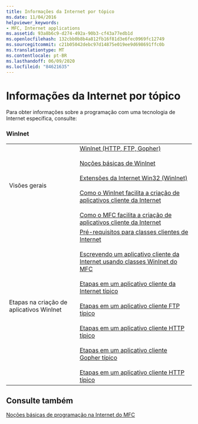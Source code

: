 ```yaml
---
title: Informações da Internet por tópico
ms.date: 11/04/2016
helpviewer_keywords:
- MFC, Internet applications
ms.assetid: 93a8b6c9-d274-492a-90b3-cf43a77edb1d
ms.openlocfilehash: 132cbb0b8b4a812fb16f81d3e6fec0969fc12749
ms.sourcegitcommit: c21b05042debc97d14875e019ee9d698691ffc0b
ms.translationtype: MT
ms.contentlocale: pt-BR
ms.lasthandoff: 06/09/2020
ms.locfileid: "84621635"
---
```

# <a name="internet-information-by-topic"></a>Informações da Internet por tópico

Para obter informações sobre a programação com uma tecnologia de Internet específica, consulte:

### <a name="wininet"></a>WinInet

|||
|-|-|
|Visões gerais|[WinInet (HTTP, FTP, Gopher)](win32-internet-extensions-wininet.md)<br /><br /> [Noções básicas de WinInet](wininet-basics.md)<br /><br /> [Extensões da Internet Win32 (WinInet)](win32-internet-extensions-wininet.md)<br /><br /> [Como o WinInet facilita a criação de aplicativos cliente da Internet](how-wininet-makes-it-easier-to-create-internet-client-applications.md)<br /><br /> [Como o MFC facilita a criação de aplicativos cliente da Internet](how-mfc-makes-it-easier-to-create-internet-client-applications.md)|
|Etapas na criação de aplicativos WinInet|[Pré-requisitos para classes clientes de Internet](prerequisites-for-internet-client-classes.md)<br /><br /> [Escrevendo um aplicativo cliente da Internet usando classes WinInet do MFC](writing-an-internet-client-application-using-mfc-wininet-classes.md)<br /><br /> [Etapas em um aplicativo cliente da Internet típico](steps-in-a-typical-internet-client-application.md)<br /><br /> [Etapas em um aplicativo cliente FTP típico](steps-in-a-typical-ftp-client-application.md)<br /><br /> [Etapas em um aplicativo cliente HTTP típico](steps-in-a-typical-http-client-application.md)<br /><br /> [Etapas em um aplicativo cliente Gopher típico](steps-in-a-typical-gopher-client-application.md)<br /><br /> [Etapas em um aplicativo cliente HTTP típico](steps-in-a-typical-http-client-application.md)|

## <a name="see-also"></a>Consulte também

[Noções básicas de programação na Internet do MFC](mfc-internet-programming-basics.md)
